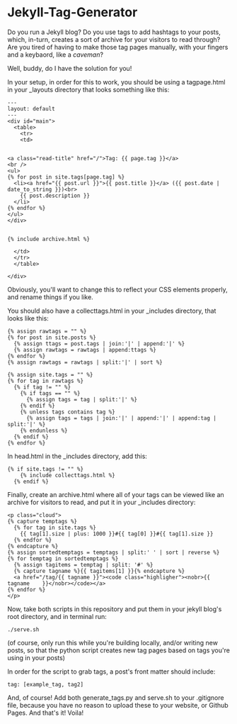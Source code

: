 # Jekyll-Tag-Generator
Do you run a Jekyll blog? Do you use tags to add hashtags to your posts, which, in-turn, creates a sort of archive for your visitors to read through? Are you tired of having to make those tag pages manually, with your fingers and a keybaord, like a *caveman*?

Well, buddy, do I have the solution for you!

In your setup, in order for this to work, you should be using a tagpage.html in your _layouts directory that looks something like this:
```
---
layout: default
---
<div id="main">
  <table>
    <tr>
    <td>


<a class="read-title" href="/">Tag: {{ page.tag }}</a>
<br />
<ul>
{% for post in site.tags[page.tag] %}
  <li><a href="{{ post.url }}">{{ post.title }}</a> ({{ post.date |     date_to_string }})<br>
    {{ post.description }}
  </li>
{% endfor %}
</ul>
</div>


{% include archive.html %}

  </td>
  </tr>
  </table>

</div>
```
Obviously, you'll want to change this to reflect your CSS elements properly, and rename things if you like.

You should also have a collecttags.html in your _includes directory, that looks like this:
```
{% assign rawtags = "" %}
{% for post in site.posts %}
  {% assign ttags = post.tags | join:'|' | append:'|' %}
  {% assign rawtags = rawtags | append:ttags %}
{% endfor %}
{% assign rawtags = rawtags | split:'|' | sort %}

{% assign site.tags = "" %}
{% for tag in rawtags %}
  {% if tag != "" %}
    {% if tags == "" %}
      {% assign tags = tag | split:'|' %}
    {% endif %}
    {% unless tags contains tag %}
      {% assign tags = tags | join:'|' | append:'|' | append:tag | split:'|' %}
    {% endunless %}
  {% endif %}
{% endfor %}
```
In head.html in the _includes directory, add this:
```
{% if site.tags != "" %}
    {% include collecttags.html %}
  {% endif %}
```
Finally, create an archive.html where all of your tags can be viewed like an archive for visitors to read, and put it in your _includes directory:
```
<p class="cloud">
{% capture temptags %}
  {% for tag in site.tags %}
    {{ tag[1].size | plus: 1000 }}#{{ tag[0] }}#{{ tag[1].size }}
  {% endfor %}
{% endcapture %}
{% assign sortedtemptags = temptags | split:' ' | sort | reverse %}
{% for temptag in sortedtemptags %}
  {% assign tagitems = temptag | split: '#' %}
  {% capture tagname %}{{ tagitems[1] }}{% endcapture %}
  <a href="/tag/{{ tagname }}"><code class="highligher"><nobr>{{ tagname    }}</nobr></code></a>
{% endfor %}
</p>
```
Now, take both scripts in this repository and put them in your jekyll blog's root directory, and in terminal run:
```
./serve.sh
```
(of course, only run this while you're building locally, and/or writing new posts, so that the python script creates new tag pages based on tags you're using in your posts)

In order for the script to grab tags, a post's front matter should include:
```
tag: [example_tag, tag2]
```
And, of course! Add both generate_tags.py and serve.sh to your .gitignore file, because you have no reason to upload these to your website, or Github Pages. And that's it! Voila!
